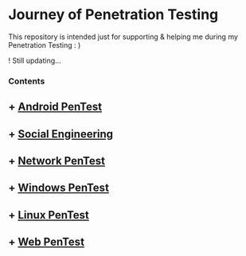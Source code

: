 # Journey of Penetration Testing

This repository is intended just for supporting & helping me during my Penetration Testing : )

!  Still updating... 


### Contents

## + [ Android PenTest](https://github.com/sarathlalup/Cyber-security/tree/master/Android)

## + [ Social Engineering](https://github.com/sarathlalup/Cyber-security/blob/master/Social%20Engineering%20Attacks/README.md)

## + [ Network PenTest]()

## + [ Windows PenTest](https://github.com/sarathlalup/Cyber-security/blob/master/Windows%20Exploitaion/README.md)

## + [ Linux PenTest](https://github.com/sarathlalup/Cyber-security/tree/master/Linux%20Exploitation)

## + [ Web PenTest](https://github.com/sarathlalup/Cyber-security/blob/master/Website%20Hacking/README.md)



